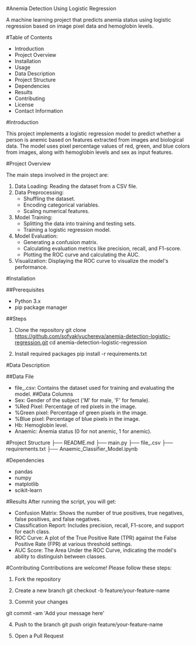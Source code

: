 #Anemia Detection Using Logistic Regression

A machine learning project that predicts anemia status using logistic regression based on image pixel data and hemoglobin levels.

#Table of Contents

* Introduction
* Project Overview
* Installation
* Usage
* Data Description
* Project Structure
* Dependencies
* Results
* Contributing
* License
* Contact Information

#Introduction

This project implements a logistic regression model to predict whether a person is anemic based on features extracted from
images and biological data. The model uses pixel percentage values of red, green, and blue colors from images, along with 
hemoglobin levels and sex as input features.

#Project Overview

The main steps involved in the project are:
1. Data Loading: Reading the dataset from a CSV file.
2. Data Preprocessing:
   * Shuffling the dataset.
   * Encoding categorical variables.
   * Scaling numerical features.
3. Model Training:
   * Splitting the data into training and testing sets.
   * Training a logistic regression model.
4. Model Evaluation:
   * Generating a confusion matrix.
   * Calculating evaluation metrics like precision, recall, and F1-score.
   * Plotting the ROC curve and calculating the AUC.
5. Visualization: Displaying the ROC curve to visualize the model's performance.

#Installation

##Prerequisites
* Python 3.x
* pip package manager

##Steps
1. Clone the repository
git clone https://github.com/sofyaklyuchereva/anemia-detection-logistic-regression.git
cd anemia-detection-logistic-regression

2. Install required packages
pip install -r requirements.txt


#Data Description

##Data File
* file_.csv: Contains the dataset used for training and evaluating the model.
##Data Columns
* Sex: Gender of the subject ('M' for male, 'F' for female).
* %Red Pixel: Percentage of red pixels in the image.
* %Green pixel: Percentage of green pixels in the image.
* %Blue pixel: Percentage of blue pixels in the image.
* Hb: Hemoglobin level.
* Anaemic: Anemia status (0 for not anemic, 1 for anemic).


#Project Structure
├── README.md
├── main.py
├── file_.csv
├── requirements.txt
├── Anaemic_Classifier_Model.ipynb


#Dependencies
* pandas
* numpy
* matplotlib
* scikit-learn


#Results
After running the script, you will get:
* Confusion Matrix: Shows the number of true positives, true negatives, false positives, and false negatives.
* Classification Report: Includes precision, recall, F1-score, and support for each class.
* ROC Curve: A plot of the True Positive Rate (TPR) against the False Positive Rate (FPR) at various threshold settings.
* AUC Score: The Area Under the ROC Curve, indicating the model's ability to distinguish between classes.


#Contributing
Contributions are welcome! Please follow these steps:

1. Fork the repository

2. Create a new branch
git checkout -b feature/your-feature-name

3. Commit your changes

git commit -am 'Add your message here'

4. Push to the branch
git push origin feature/your-feature-name

5. Open a Pull Request
